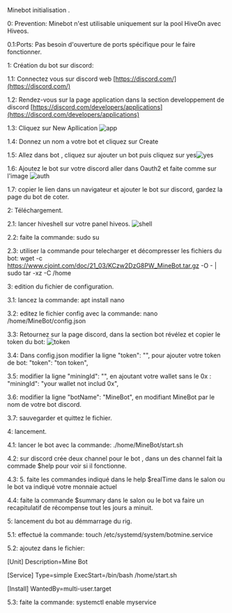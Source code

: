 Minebot initialisation .

0: Prevention: Minebot n'est utilisable uniquement sur la pool HiveOn avec Hiveos.

0.1:Ports: Pas besoin d'ouverture de ports spécifique pour le faire fonctionner.

1: Création du bot sur discord:

1.1: Connectez vous sur discord web [https://discord.com/](https://discord.com/)

1.2: Rendez-vous sur la page application dans la section developpement de discord [https://discord.com/developers/applications](https://discord.com/developers/applications)

1.3: Cliquez sur New Apllication ![app](https://nsa40.casimages.com/img/2021/03/24/210324110208845583.png)

1.4: Donnez un nom a votre bot et cliquez sur Create

1.5: Allez dans bot , cliquez sur ajouter un bot puis cliquez sur yes![yes](https://nsa40.casimages.com/img/2021/03/24/210324110812907084.png)

1.6: Ajoutez le bot sur votre discord aller dans Oauth2 et faite comme sur l'image ![auth](https://nsa40.casimages.com/img/2021/03/24/210324112054222698.png)

1.7: copier le lien dans un navigateur et ajouter le bot sur discord, gardez la page du bot de coter.

2: Téléchargement.

2.1: lancer hiveshell sur votre panel hiveos. ![shell](https://nsa40.casimages.com/img/2021/03/26/210326120030178356.png)

2.2: faite la commande: sudo su

2.3: utiliser la commande pour telecharger et décompresser les fichiers du bot: wget -c https://www.cjoint.com/doc/21_03/KCzw2DzG8PW_MineBot.tar.gz -O - | sudo tar -xz -C /home

3: edition du fichier de configuration.

3.1: lancez la commande: apt install nano

3.2: editez le fichier config avec la commande: nano /home/MineBot/config.json

3.3: Retournez sur la page discord, dans la section bot révélez et copier le token du bot: ![token](https://nsa40.casimages.com/img/2021/03/25/210325110409716467.png)

3.4: Dans config.json modifier la ligne "token": "", pour ajouter votre token de bot:   "token": "ton token",

3.5: modifier la ligne "miningId": "", en ajoutant votre wallet sans le 0x : "miningId": "your wallet not includ 0x",

3.6: modifier la ligne "botName": "MineBot", en modifiant MineBot par le nom de votre bot discord.

3.7: sauvegarder et quittez le fichier.

4: lancement.

4.1: lancer le bot avec la commande: ./home/MineBot/start.sh

4.2: sur discord crée deux channel pour le bot , dans un des channel fait la commade $help pour voir si il fonctionne.

4.3:
5. faite les commandes indiqué dans le help $realTime dans le salon ou le bot va indiqué votre monnaie actuel

4.4: faite la commande $summary dans le salon ou le bot va faire un recapitulatif de récompense tout les jours a minuit.

5: lancement du bot au démmarrage du rig.

5.1: effectué la commande: touch /etc/systemd/system/botmine.service

5.2: ajoutez dans le fichier:

[Unit]
Description=Mine Bot

[Service]
Type=simple
ExecStart=/bin/bash /home/start.sh

[Install]
WantedBy=multi-user.target

5.3: faite la commande: systemctl enable myservice
